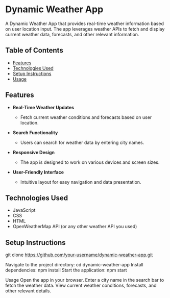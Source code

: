# Dynamic Weather App

A Dynamic Weather App that provides real-time weather information based on user location input. The app leverages weather APIs to fetch and display current weather data, forecasts, and other relevant information.

## Table of Contents

- [Features](#features)
- [Technologies Used](#technologies-used)
- [Setup Instructions](#setup-instructions)
- [Usage](#usage)

## Features

- **Real-Time Weather Updates**
  - Fetch current weather conditions and forecasts based on user location.

- **Search Functionality**
  - Users can search for weather data by entering city names.

- **Responsive Design**
  - The app is designed to work on various devices and screen sizes.

- **User-Friendly Interface**
  - Intuitive layout for easy navigation and data presentation.

## Technologies Used

- JavaScript
- CSS
- HTML
- OpenWeatherMap API (or any other weather API you used)

## Setup Instructions
  git clone https://github.com/your-username/dynamic-weather-app.git

Navigate to the project directory:
  cd dynamic-weather-app
Install dependencies:
  npm install
Start the application:
  npm start

Usage
  Open the app in your browser.
  Enter a city name in the search bar to fetch the weather data.
  View current weather conditions, forecasts, and other relevant details.
